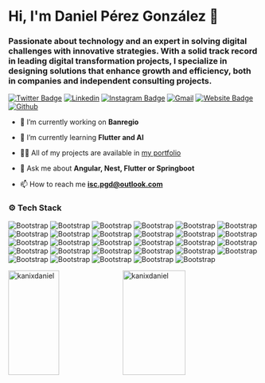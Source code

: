 <h1>Hi, I'm Daniel Pérez González 👋</h1>
<h3>Passionate about technology and an expert in solving digital challenges with innovative strategies. With a solid track record in leading digital transformation projects, I specialize in designing solutions that enhance growth and efficiency, both in companies and independent consulting projects.</h3>

[![Twitter Badge](https://img.shields.io/badge/-Twitter-1da1f2?labelColor=1da1f2&logo=twitter&logoColor=white&link=https://twitter.com/KanixDaniel)](https://twitter.com/KanixDaniel)
[![Linkedin](https://img.shields.io/badge/-LinkedIn-blue?style=flat&logo=Linkedin&logoColor=white)](https://www.linkedin.com/in/kanix-daniel/)
[![Instagram Badge](https://img.shields.io/badge/-Instagram-purple?logo=instagram&logoColor=white&link=https://instagram.com/kanix_daniel/)](https://www.instagram.com/kanix_daniel)
[![Gmail](https://img.shields.io/badge/-Gmail-c14438?style=flat&logo=Gmail&logoColor=white)](mailto:isc.pgd@outlook.com)
[![Website Badge](https://img.shields.io/badge/-Website-c14438?style=flat&logo=Google-Chrome&logoColor=white&link=https://d3ysm1b4j9pdj.cloudfront.net/)](https://d3ysm1b4j9pdj.cloudfront.net/)
[![Github](https://img.shields.io/github/followers/kanixdaniel?label=Follow&style=social)](https://github.com/kanixdaniel)

- 🔭 I’m currently working on **Banregio**

- 🌱 I’m currently learning **Flutter and AI**

- 👨‍💻 All of my projects are available in [my portfolio](https://d3ysm1b4j9pdj.cloudfront.net/)

- 💬 Ask me about **Angular, Nest, Flutter or Springboot**

- 📫 How to reach me **isc.pgd@outlook.com**


### ⚙️ Tech Stack

![Bootstrap](https://img.shields.io/badge/-JavaScript-05122A?style=flat&logo=JavaScript&color=353535) ![Bootstrap](https://img.shields.io/badge/-TypeScript-05122A?style=flat&logo=TypeScript&color=353535) ![Bootstrap](https://img.shields.io/badge/-Dart-05122A?style=flat&logo=Dart&color=353535) ![Bootstrap](https://img.shields.io/badge/-Java-05122A?style=flat&logo=Java&color=353535) ![Bootstrap](https://img.shields.io/badge/-CSS-05122A?style=flat&logo=CSS&color=353535) ![Bootstrap](https://img.shields.io/badge/-SASS-05122A?style=flat&logo=SASS&color=353535) ![Bootstrap](https://img.shields.io/badge/-HTML5-05122A?style=flat&logo=HTML5&color=353535) ![Bootstrap](https://img.shields.io/badge/-Angular-05122A?style=flat&logo=Angular&color=353535) ![Bootstrap](https://img.shields.io/badge/-NestJS-05122A?style=flat&logo=NestJS&color=353535) ![Bootstrap](https://img.shields.io/badge/-Flutter-05122A?style=flat&logo=Flutter&color=353535) ![Bootstrap](https://img.shields.io/badge/-React-05122A?style=flat&logo=React&color=353535) ![Bootstrap](https://img.shields.io/badge/-Bootstrap-05122A?style=flat&logo=Bootstrap&color=353535) ![Bootstrap](https://img.shields.io/badge/-Node.js-05122A?style=flat&logo=Node.js&color=353535) ![Bootstrap](https://img.shields.io/badge/-Springboot-05122A?style=flat&logo=Springboot&color=353535) ![Bootstrap](https://img.shields.io/badge/-TailwindCSS-05122A?style=flat&logo=TailwindCSS&color=353535) ![Bootstrap](https://img.shields.io/badge/-Jest-05122A?style=flat&logo=Jest&color=353535) ![Bootstrap](https://img.shields.io/badge/-NGINX-05122A?style=flat&logo=NGINX&color=353535) ![Bootstrap](https://img.shields.io/badge/-Redux-05122A?style=flat&logo=Redux&color=353535) ![Bootstrap](https://img.shields.io/badge/-Git-05122A?style=flat&logo=Git&color=353535) ![Bootstrap](https://img.shields.io/badge/-Postman-05122A?style=flat&logo=Postman&color=353535) ![Bootstrap](https://img.shields.io/badge/-Visual%20Studio%20Code-05122A?style=flat&logo=Visual-Studio-Code&color=353535) ![Bootstrap](https://img.shields.io/badge/-Amazon%20Web%20Services-05122A?style=flat&logo=Amazon-Web-Services&color=353535) ![Bootstrap](https://img.shields.io/badge/-Google%20Cloud-05122A?style=flat&logo=Google-Cloud&color=353535) ![Bootstrap](https://img.shields.io/badge/-Docker-05122A?style=flat&logo=Docker&color=353535) ![Bootstrap](https://img.shields.io/badge/-Kubernetes-05122A?style=flat&logo=Kubernetes&color=353535) ![Bootstrap](https://img.shields.io/badge/-MongoDB-05122A?style=flat&logo=MongoDB&color=353535) ![Bootstrap](https://img.shields.io/badge/-MySQL-05122A?style=flat&logo=MySQL&color=353535) ![Bootstrap](https://img.shields.io/badge/-MariaDB-05122A?style=flat&logo=MariaDB&color=353535) ![Bootstrap](https://img.shields.io/badge/-PostgreSQL-05122A?style=flat&logo=PostgreSQL&color=353535)

<div>
  <img width="45%" height="210px" align="left" src="https://github-readme-stats.vercel.app/api/top-langs?username=kanixdaniel&show_icons=true&locale=en&layout=compact" alt="kanixdaniel" />
  <img width="50%" height="210px" src="https://github-readme-streak-stats.herokuapp.com/?user=kanixdaniel&" alt="kanixdaniel" />
</div>


